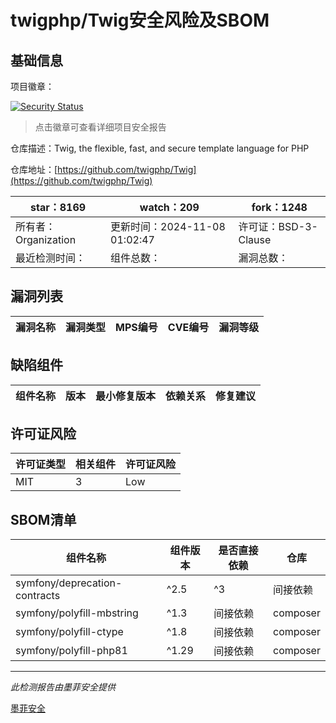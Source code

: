 # twigphp/Twig安全风险及SBOM

## 基础信息

项目徽章：

[![Security Status](https://www.murphysec.com/platform3/v31/badge/1854596958185299968.svg)](https://www.murphysec.com/console/report/1697315049243570176/1854596958185299968)

> 点击徽章可查看详细项目安全报告

仓库描述：Twig, the flexible, fast, and secure template language for PHP

仓库地址：[https://github.com/twigphp/Twig](https://github.com/twigphp/Twig)

| star：8169 | watch：209 | fork：1248 |
| ----------- | -------------- | ------------ |
| 所有者：Organization | 更新时间：2024-11-08 01:02:47 | 许可证：BSD-3-Clause |
| 最近检测时间： | 组件总数： | 漏洞总数： |




## 漏洞列表

| 漏洞名称 | 漏洞类型 | MPS编号 | CVE编号 | 漏洞等级 |
| ------- | ------ | ------- | ------ | ----- |





## 缺陷组件

| 组件名称 | 版本 | 最小修复版本 | 依赖关系 | 修复建议 |
| -------- | ---- | ------------ | -------- | -------- |





## 许可证风险

| 许可证类型 | 相关组件 | 许可证风险 |
| ---------- | -------- | ---------- |
|MIT|3|Low|




## SBOM清单

| 组件名称 | 组件版本 | 是否直接依赖 | 仓库 |
| -------- | -------- | ------------ | ---- |
|symfony/deprecation-contracts|^2.5|^3|间接依赖|composer|
|symfony/polyfill-mbstring|^1.3|间接依赖|composer|
|symfony/polyfill-ctype|^1.8|间接依赖|composer|
|symfony/polyfill-php81|^1.29|间接依赖|composer|


------

*此检测报告由墨菲安全提供*

[墨菲安全](www.murphysec.com)